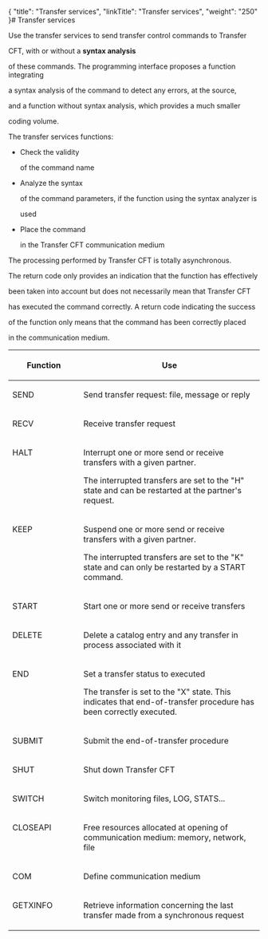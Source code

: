 {
    "title": "Transfer services",
    "linkTitle": "Transfer services",
    "weight": "250"
}# <span id="Transfer_services"></span>Transfer services

Use the transfer services to send transfer control commands to Transfer
CFT, with or without a **syntax analysis**
of these commands. The programming interface proposes a function integrating
a syntax analysis of the command to detect any errors, at the source,
and a function without syntax analysis, which provides a much smaller
coding volume.

The transfer services functions:

-   Check the validity
    of the command name
-   Analyze the syntax
    of the command parameters, if the function using the syntax analyzer is
    used
-   Place the command
    in the Transfer CFT communication medium

The processing performed by Transfer CFT is totally asynchronous.

The return code only provides an indication that the function has effectively
been taken into account but does not necessarily mean that Transfer CFT
has executed the command correctly. A return code indicating the success
of the function only means that the command has been correctly placed
in the communication medium.

<table cellspacing="0">
   <col/>
   <col/>
   <thead>
      <tr>
         <th>
            <p>Function</p>
</th>
         <th>
            <p>Use</p>
</th>
      </tr>
   </thead>
   <tbody>
      <tr valign="top">
         <td colspan="1" rowspan="1" width="28.255%">
            <p>SEND</p>
         </td>
         <td colspan="1" rowspan="1" width="71.745%">
            <p>Send transfer request: file, message or reply</p>
         </td>
      </tr>
      <tr valign="top">
         <td colspan="1" rowspan="1" width="28.255%">
            <p>RECV</p>
         </td>
         <td colspan="1" rowspan="1" width="71.745%">
            <p>Receive transfer request</p>
         </td>
      </tr>
      <tr valign="top">
         <td colspan="1" rowspan="1" width="28.255%">
            <p>HALT</p>
         </td>
         <td colspan="1" rowspan="1" width="71.745%">
            <p>Interrupt one or more send or receive transfers with a 
 given partner.</p>
            <p>The interrupted transfers are set to the "H" 
 state and can be restarted at the partner's request.</p>
         </td>
      </tr>
      <tr valign="top">
         <td colspan="1" rowspan="1" width="28.255%">
            <p>KEEP</p>
         </td>
         <td colspan="1" rowspan="1" width="71.745%">
            <p>Suspend one or more send or receive transfers with a given 
 partner.</p>
            <p>The interrupted transfers are set to the "K" 
 state and can only be restarted by a START command.</p>
         </td>
      </tr>
      <tr valign="top">
         <td colspan="1" rowspan="1" width="28.255%">
            <p>START</p>
         </td>
         <td colspan="1" rowspan="1" width="71.745%">
            <p>Start one or more send or receive transfers</p>
         </td>
      </tr>
      <tr valign="top">
         <td colspan="1" rowspan="1" width="28.255%">
            <p>DELETE</p>
         </td>
         <td colspan="1" rowspan="1" width="71.745%">
            <p>Delete a catalog entry and any transfer in process associated 
 with it</p>
         </td>
      </tr>
      <tr valign="top">
         <td colspan="1" rowspan="1" width="28.255%">
            <p>END</p>
         </td>
         <td colspan="1" rowspan="1" width="71.745%">
            <p>Set a transfer status to executed</p>
            <p>The transfer is set to the "X" state. This indicates 
 that end-of-transfer procedure has been correctly executed.</p>
         </td>
      </tr>
      <tr valign="top">
         <td colspan="1" rowspan="1" width="28.255%">
            <p>SUBMIT</p>
         </td>
         <td colspan="1" rowspan="1" width="71.745%">
            <p>Submit the end-of-transfer procedure</p>
         </td>
      </tr>
      <tr valign="top">
         <td colspan="1" rowspan="1" width="28.255%">
            <p>SHUT</p>
         </td>
         <td colspan="1" rowspan="1" width="71.745%">
            <p>Shut down  <span>Transfer CFT</span></p>
         </td>
      </tr>
      <tr valign="top">
         <td colspan="1" rowspan="1" width="28.255%">
            <p>SWITCH</p>
         </td>
         <td colspan="1" rowspan="1" width="71.745%">
            <p>Switch monitoring files, LOG, STATS...</p>
         </td>
      </tr>
      <tr valign="top">
         <td colspan="1" rowspan="1" width="28.255%">
            <p>CLOSEAPI</p>
         </td>
         <td colspan="1" rowspan="1" width="71.745%">
            <p>Free resources allocated at opening of communication medium: 
 memory, network, file</p>
         </td>
      </tr>
      <tr valign="top">
         <td colspan="1" rowspan="1" width="28.255%">
            <p>COM</p>
         </td>
         <td colspan="1" rowspan="1" width="71.745%">
            <p>Define communication medium</p>
         </td>
      </tr>
      <tr valign="top">
         <td width="28.255%">
            <p>GETXINFO</p>
         </td>
         <td width="71.745%">
            <p>Retrieve information concerning the last transfer made 
 from a synchronous request</p>
         </td>
      </tr>
   </tbody>
</table>
